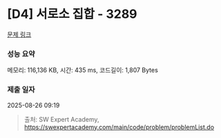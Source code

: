 # [D4] 서로소 집합 - 3289 

[문제 링크](https://swexpertacademy.com/main/code/problem/problemDetail.do?contestProbId=AWBJKA6qr2oDFAWr) 

### 성능 요약

메모리: 116,136 KB, 시간: 435 ms, 코드길이: 1,807 Bytes

### 제출 일자

2025-08-26 09:19



> 출처: SW Expert Academy, https://swexpertacademy.com/main/code/problem/problemList.do